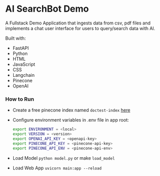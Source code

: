 # AI SearchBot Demo

A Fullstack Demo Application that ingests data from csv, pdf files and implements a chat user interface for users to query/search data with AI.

Built with:
- FastAPI
- Python
- HTML
- JavaScript
- CSS
- Langchain
- Pinecone
- OpenAI

### How to Run

- Create a free pinecone index named `doctest-index` [here](https://www.pinecone.io)
- Configure environment variables in .env file in app root:

    ```bash
    export ENVIRONMENT = <local>
    export VERSION = <version>
    export OPENAI_API_KEY = <openapi-key>
    export PINECONE_API_KEY = <pinecone-api-key>
    export PINECONE_API_ENV = <pinecone-api-env>
    ```
- Load Model
    `python model.py` or make `load_model`

- Load Web App
    `uvicorn main:app --reload`